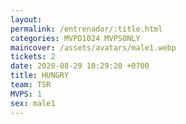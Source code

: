 ```yaml
---
layout: 
permalink: /entrenador/:title.html
categories: MVPD1024 MVPSONLY
maincover: /assets/avatars/male1.webp
tickets: 2
date: 2020-08-29 10:29:20 +0700
title: HUNGRY
team: TSR
MVPS: 1
sex: male1
---
```

